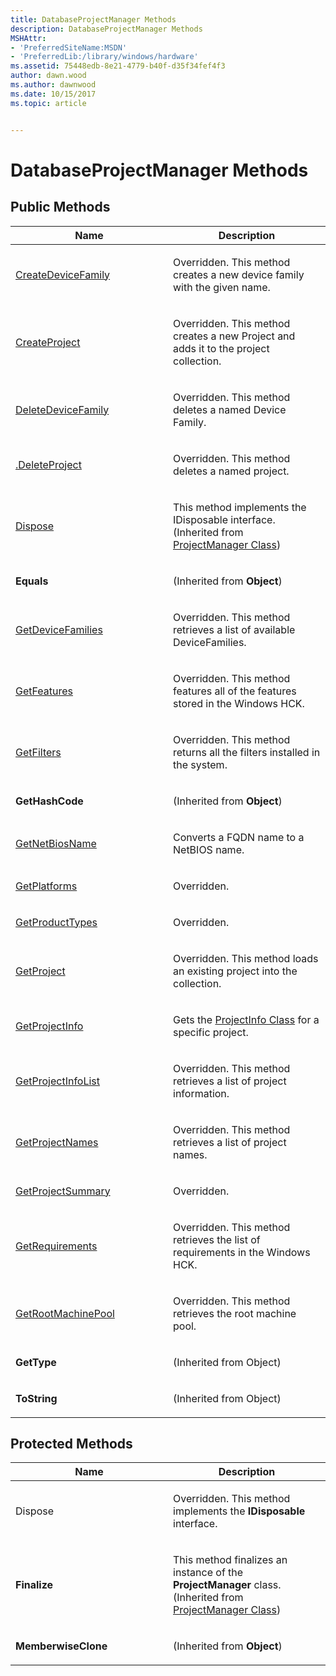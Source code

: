 ```yaml
---
title: DatabaseProjectManager Methods
description: DatabaseProjectManager Methods
MSHAttr:
- 'PreferredSiteName:MSDN'
- 'PreferredLib:/library/windows/hardware'
ms.assetid: 75448edb-8e21-4779-b40f-d35f34fef4f3
author: dawn.wood
ms.author: dawnwood
ms.date: 10/15/2017
ms.topic: article


---
```


# DatabaseProjectManager Methods


## <span id="Public_Methods"></span><span id="public_methods"></span><span id="PUBLIC_METHODS"></span>Public Methods


<table>
<colgroup>
<col width="50%" />
<col width="50%" />
</colgroup>
<thead>
<tr class="header">
<th>Name</th>
<th>Description</th>
</tr>
</thead>
<tbody>
<tr class="odd">
<td><p><a href="databaseprojectmanagercreatedevicefamily-method.md" data-raw-source="[CreateDeviceFamily](databaseprojectmanagercreatedevicefamily-method.md)">CreateDeviceFamily</a></p></td>
<td><p>Overridden. This method creates a new device family with the given name.</p></td>
</tr>
<tr class="even">
<td><p><a href="databaseprojectmanagercreateproject-method.md" data-raw-source="[CreateProject](databaseprojectmanagercreateproject-method.md)">CreateProject</a></p></td>
<td><p>Overridden. This method creates a new Project and adds it to the project collection.</p></td>
</tr>
<tr class="odd">
<td><p><a href="databaseprojectmanagerdeletedevicefamily-method.md" data-raw-source="[DeleteDeviceFamily](databaseprojectmanagerdeletedevicefamily-method.md)">DeleteDeviceFamily</a></p></td>
<td><p>Overridden. This method deletes a named Device Family.</p></td>
</tr>
<tr class="even">
<td><p><a href="databaseprojectmanagerdeleteproject-method.md" data-raw-source="[.DeleteProject](databaseprojectmanagerdeleteproject-method.md)">.DeleteProject</a></p></td>
<td><p>Overridden. This method deletes a named project.</p></td>
</tr>
<tr class="odd">
<td><p><a href="databaseprojectmanagerdispose-method.md" data-raw-source="[Dispose](databaseprojectmanagerdispose-method.md)">Dispose</a></p></td>
<td><p>This method implements the IDisposable interface. (Inherited from <a href="projectmanager-class.md" data-raw-source="[ProjectManager Class](projectmanager-class.md)">ProjectManager Class</a>)</p></td>
</tr>
<tr class="even">
<td><p><strong>Equals</strong></p></td>
<td><p>(Inherited from <strong>Object</strong>)</p></td>
</tr>
<tr class="odd">
<td><p><a href="databaseprojectmanagergetdevicefamilies-method.md" data-raw-source="[GetDeviceFamilies](databaseprojectmanagergetdevicefamilies-method.md)">GetDeviceFamilies</a></p></td>
<td><p>Overridden. This method retrieves a list of available DeviceFamilies.</p></td>
</tr>
<tr class="even">
<td><p><a href="databaseprojectmanagergetfeatures-method.md" data-raw-source="[GetFeatures](databaseprojectmanagergetfeatures-method.md)">GetFeatures</a></p></td>
<td><p>Overridden. This method features all of the features stored in the Windows HCK.</p></td>
</tr>
<tr class="odd">
<td><p><a href="databaseprojectmanagergetfilters-method.md" data-raw-source="[GetFilters](databaseprojectmanagergetfilters-method.md)">GetFilters</a></p></td>
<td><p>Overridden. This method returns all the filters installed in the system.</p></td>
</tr>
<tr class="even">
<td><p><strong>GetHashCode</strong></p></td>
<td><p>(Inherited from <strong>Object</strong>)</p></td>
</tr>
<tr class="odd">
<td><p><a href="databaseprojectmanager-getnetbiosname-method.md" data-raw-source="[GetNetBiosName](databaseprojectmanager-getnetbiosname-method.md)">GetNetBiosName</a></p></td>
<td><p>Converts a FQDN name to a NetBIOS name.</p></td>
</tr>
<tr class="even">
<td><p><a href="databaseprojectmanagergetplatforms-method.md" data-raw-source="[GetPlatforms](databaseprojectmanagergetplatforms-method.md)">GetPlatforms</a></p></td>
<td><p>Overridden.</p></td>
</tr>
<tr class="odd">
<td><p><a href="databaseprojectmanagergetproducttypes-method.md" data-raw-source="[GetProductTypes](databaseprojectmanagergetproducttypes-method.md)">GetProductTypes</a></p></td>
<td><p>Overridden.</p></td>
</tr>
<tr class="even">
<td><p><a href="databaseprojectmanagergetproject-method.md" data-raw-source="[GetProject](databaseprojectmanagergetproject-method.md)">GetProject</a></p></td>
<td><p>Overridden. This method loads an existing project into the collection.</p></td>
</tr>
<tr class="odd">
<td><p><a href="databaseprojectmanager-getprojectinfo-method.md" data-raw-source="[GetProjectInfo](databaseprojectmanager-getprojectinfo-method.md)">GetProjectInfo</a></p></td>
<td><p>Gets the <a href="projectinfo-class.md" data-raw-source="[ProjectInfo Class](projectinfo-class.md)">ProjectInfo Class</a> for a specific project.</p></td>
</tr>
<tr class="even">
<td><p><a href="databaseprojectmanagergetprojectinfolist-method.md" data-raw-source="[GetProjectInfoList](databaseprojectmanagergetprojectinfolist-method.md)">GetProjectInfoList</a></p></td>
<td><p>Overridden. This method retrieves a list of project information.</p></td>
</tr>
<tr class="odd">
<td><p><a href="databaseprojectmanagergetprojectnames-method.md" data-raw-source="[GetProjectNames](databaseprojectmanagergetprojectnames-method.md)">GetProjectNames</a></p></td>
<td><p>Overridden. This method retrieves a list of project names.</p></td>
</tr>
<tr class="even">
<td><p><a href="databaseprojectmanagergetprojectsummary-method.md" data-raw-source="[GetProjectSummary](databaseprojectmanagergetprojectsummary-method.md)">GetProjectSummary</a></p></td>
<td><p>Overridden.</p></td>
</tr>
<tr class="odd">
<td><p><a href="databaseprojectmanagergetrequirements-method.md" data-raw-source="[GetRequirements](databaseprojectmanagergetrequirements-method.md)">GetRequirements</a></p></td>
<td><p>Overridden. This method retrieves the list of requirements in the Windows HCK.</p></td>
</tr>
<tr class="even">
<td><p><a href="databaseprojectmanagergetrootmachinepool-method.md" data-raw-source="[GetRootMachinePool](databaseprojectmanagergetrootmachinepool-method.md)">GetRootMachinePool</a></p></td>
<td><p>Overridden. This method retrieves the root machine pool.</p></td>
</tr>
<tr class="odd">
<td><p><strong>GetType</strong></p></td>
<td><p>(Inherited from Object)</p></td>
</tr>
<tr class="even">
<td><p><strong>ToString</strong></p></td>
<td><p>(Inherited from Object)</p></td>
</tr>
</tbody>
</table>

 

## <span id="Protected_Methods"></span><span id="protected_methods"></span><span id="PROTECTED_METHODS"></span>Protected Methods


<table>
<colgroup>
<col width="50%" />
<col width="50%" />
</colgroup>
<thead>
<tr class="header">
<th>Name</th>
<th>Description</th>
</tr>
</thead>
<tbody>
<tr class="odd">
<td><p>Dispose</p></td>
<td><p>Overridden. This method implements the <strong>IDisposable</strong> interface.</p></td>
</tr>
<tr class="even">
<td><p><strong>Finalize</strong></p></td>
<td><p>This method finalizes an instance of the <strong>ProjectManager</strong> class. (Inherited from <a href="projectmanager-class.md" data-raw-source="[ProjectManager Class](projectmanager-class.md)">ProjectManager Class</a>)</p></td>
</tr>
<tr class="odd">
<td><p><strong>MemberwiseClone</strong></p></td>
<td><p>(Inherited from <strong>Object</strong>)</p></td>
</tr>
</tbody>
</table>

 

 

 






